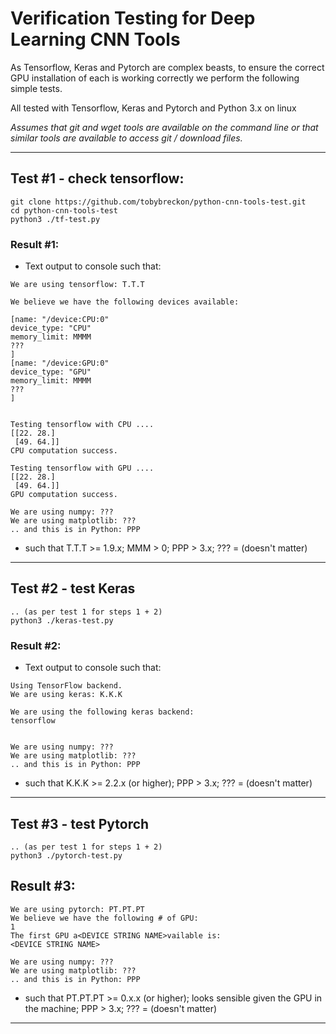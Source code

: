 # Verification Testing for Deep Learning CNN Tools

As Tensorflow, Keras and Pytorch are complex beasts, to ensure the correct GPU installation of each is working correctly we perform the following simple tests.

All tested with Tensorflow, Keras and Pytorch and Python 3.x on linux

_Assumes that git and wget tools are available on the command line or that similar tools are available to access git / download files._

---

## Test #1 - check tensorflow:

```
git clone https://github.com/tobybreckon/python-cnn-tools-test.git
cd python-cnn-tools-test
python3 ./tf-test.py
```
### Result #1:

- Text output to console such that:

```
We are using tensorflow: T.T.T

We believe we have the following devices available:

[name: "/device:CPU:0"
device_type: "CPU"
memory_limit: MMMM
???
]
[name: "/device:GPU:0"
device_type: "GPU"
memory_limit: MMMM
???
]


Testing tensorflow with CPU ....
[[22. 28.]
 [49. 64.]]
CPU computation success.

Testing tensorflow with GPU ....
[[22. 28.]
 [49. 64.]]
GPU computation success.

We are using numpy: ???
We are using matplotlib: ???
.. and this is in Python: PPP

```
- such that T.T.T >= 1.9.x; MMM > 0; PPP > 3.x; ??? = (doesn't matter)

---

## Test #2 - test Keras


```
.. (as per test 1 for steps 1 + 2)
python3 ./keras-test.py
```

### Result #2:

- Text output to console such that:

```
Using TensorFlow backend.
We are using keras: K.K.K

We are using the following keras backend:
tensorflow


We are using numpy: ???
We are using matplotlib: ???
.. and this is in Python: PPP

```
- such that K.K.K >= 2.2.x (or higher); PPP > 3.x; ??? = (doesn't matter)

---

## Test #3 - test Pytorch

```
.. (as per test 1 for steps 1 + 2)
python3 ./pytorch-test.py
```

## Result #3:

```
We are using pytorch: PT.PT.PT
We believe we have the following # of GPU:
1
The first GPU a<DEVICE STRING NAME>vailable is:
<DEVICE STRING NAME>

We are using numpy: ???
We are using matplotlib: ???
.. and this is in Python: PPP

```
- such that PT.PT.PT >= 0.x.x (or higher); <DEVICE STRING NAME> looks sensible given the GPU in the machine; PPP > 3.x; ??? = (doesn't matter)

---
